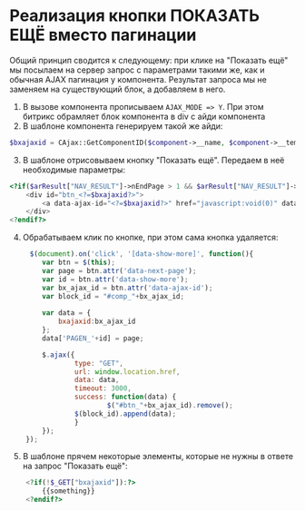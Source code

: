 # Реализация кнопки ПОКАЗАТЬ ЕЩЁ вместо пагинации

Общий принцип сводится к следующему: при клике на "Показать ещё" мы посылаем на сервер запрос с параметрами такими же, как и обычная AJAX пагинация у компонента. Результат запроса мы не заменяем на существующий блок, а добавляем в него.

1. В вызове компонента прописываем `AJAX_MODE => Y`. При этом битрикс обрамляет блок компонента в div с айди компонента
2. В шаблоне компонента генерируем такой же айди:

```php 
$bxajaxid = CAjax::GetComponentID($component->__name, $component->__template->__name, $component->arParams['AJAX_OPTION_ADDITIONAL']);
```

3. В шаблоне отрисовываем кнопку "Показать ещё". Передаем в неё необходимые параметры:

```php 
<?if($arResult["NAV_RESULT"]->nEndPage > 1 && $arResult["NAV_RESULT"]->NavPageNomer<$arResult["NAV_RESULT"]->nEndPage):?>
	<div id="btn_<?=$bxajaxid?>">
		<a data-ajax-id="<?=$bxajaxid?>" href="javascript:void(0)" data-show-more="<?=$arResult["NAV_RESULT"]->NavNum?>" data-next-page="<?=($arResult["NAV_RESULT"]->NavPageNomer + 1)?>" data-max-page="<?=$arResult["NAV_RESULT"]->nEndPage?>">Показать еще комментарии</a>
	</div>
<?endif?>
```

4. Обрабатываем клик по кнопке, при этом сама кнопка удаляется:

```js
     $(document).on('click', '[data-show-more]', function(){
        var btn = $(this);
        var page = btn.attr('data-next-page');
        var id = btn.attr('data-show-more');
        var bx_ajax_id = btn.attr('data-ajax-id');
        var block_id = "#comp_"+bx_ajax_id;
        
        var data = {
            bxajaxid:bx_ajax_id
        };
        data['PAGEN_'+id] = page;

        $.ajax({
                type: "GET",
                url: window.location.href,
                data: data,
                timeout: 3000,
                success: function(data) {
                        $("#btn_"+bx_ajax_id).remove();
		        $(block_id).append(data);
                }
        });
    });
```
5. В шаблоне прячем некоторые элементы, которые не нужны в ответе на запрос "Показать ещё":

```php
    <?if(!$_GET["bxajaxid"]):?>
        {{something}}
    <?endif?>
```